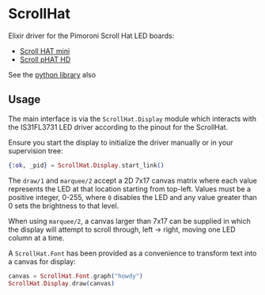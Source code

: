 # ScrollHat

Elixir driver for the Pimoroni Scroll Hat LED boards:

* [Scroll HAT mini](https://shop.pimoroni.com/products/scroll-hat-mini)
* [Scroll pHAT HD](https://shop.pimoroni.com/products/scroll-phat-hd)

See the [python library](https://github.com/pimoroni/scroll-phat-hd) also

## Usage

The main interface is via the `ScrollHat.Display` module which interacts
with the IS31FL3731 LED driver according to the pinout for the ScrollHat.

<!-- DISPLAYDOC !-->

Ensure you start the display to initialize the driver manually or in
your supervision tree:

```elixir
{:ok, _pid} = ScrollHat.Display.start_link()
```

The `draw/1` and `marquee/2` accept a 2D 7x17 canvas matrix where each value
represents the LED at that location starting from top-left. Values
must be a positive integer, 0-255, where `0` disables the LED and any value
greater than 0 sets the brightness to that level.

When using `marquee/2`, a canvas larger than 7x17 can be supplied in which
the display will attempt to scroll through, left -> right, moving one LED
column at a time.

A `ScrollHat.Font` has been provided as a convenience to transform text into
a canvas for display:

```elixir
canvas = ScrollHat.Font.graph("howdy")
ScrollHat.Display.draw(canvas)
```

<!-- DISPLAYDOC !-->
